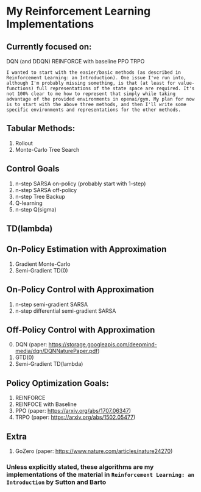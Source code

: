 # My Reinforcement Learning Implementations

## Currently focused on:
DQN (and DDQN)
REINFORCE with baseline
PPO
TRPO


`I wanted to start with the easier/basic methods (as described in Reinforcement Learning: an Introduction). One issue I've run into, although I'm probably missing something, is that (at least for value-functions) full representations of the state space are required. It's not 100% clear to me how to represent that simply while taking advantage of the provided environments in openai/gym. My plan for now is to start with the above three methods, and then I'll write some specific environments and representations for the other methods.`

## Tabular Methods:
1. Rollout
2. Monte-Carlo Tree Search

## Control Goals
1. n-step SARSA on-policy (probably start with 1-step)
2. n-step SARSA off-policy
3. n-step Tree Backup
5. Q-learning
5. n-step Q(sigma)

## TD(lambda)

## On-Policy Estimation with Approximation
1. Gradient Monte-Carlo
2. Semi-Gradient TD(0)

## On-Policy Control with Approximation
1. n-step semi-gradient SARSA
2. n-step differential semi-gradient SARSA

## Off-Policy Control with Approximation
0. DQN (paper: https://storage.googleapis.com/deepmind-media/dqn/DQNNaturePaper.pdf)
1. GTD(0)
2. Semi-Gradient TD(lambda)

## Policy Optimization Goals:
1. REINFORCE
2. REINFOCE with Baseline
3. PPO (paper: https://arxiv.org/abs/1707.06347)
4. TRPO (paper: https://arxiv.org/abs/1502.05477)

## Extra
1. GoZero (paper: https://www.nature.com/articles/nature24270)

### Unless explicitly stated, these algorithms are my implementations of the material in `Reinforcement Learning: an Introduction` by Sutton and Barto